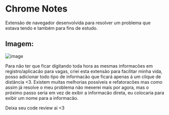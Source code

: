 # Chrome Notes
Extensão de navegador desenvolvida para resolver um problema que estava tendo e também para fins de estudo.

## Imagem:
![image](https://user-images.githubusercontent.com/80551246/159681288-0e494cdd-5f97-4845-a3f4-c9f5b5a3e018.png)

Para não ter que ficar digitando toda hora as mesmas informacões em registro/aplicacão para vagas, criei esta extensão para facilitar minha vida, posso adicionar todo tipo de informacão que ficará apenas à um clique de distância <3.
Existem muitas melhorias possíveis e refatoracões mas como assim já resolve o meu problema não mexerei mais por agora, mas o próximo passo seria em vez de exibir a informacão direta, eu colocaria para exibir um nome para a informacão.

Deixa seu code review ai <3
